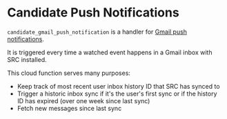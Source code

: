 # Candidate Push Notifications

`candidate_gmail_push_notification` is a handler for [Gmail push notifications](https://developers.google.com/gmail/api/guides/push).

It is triggered every time a watched event happens in a Gmail inbox with SRC installed.

This cloud function serves many purposes:

- Keep track of most recent user inbox history ID that SRC has synced to
- Trigger a historic inbox sync if it's the user's first sync or if the history ID has expired (over one week since last sync)
- Fetch new messages since last sync 
